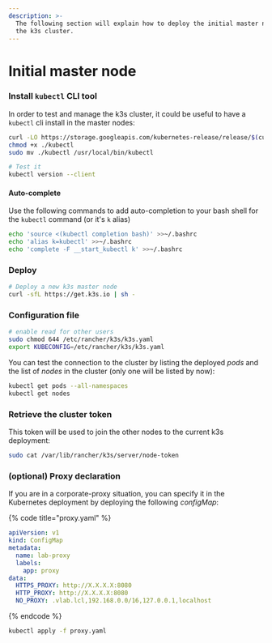 ```yaml
---
description: >-
  The following section will explain how to deploy the initial master node of
  the k3s cluster.
---
```


# Initial master node

### Install `kubectl` CLI tool

In order to test and manage the k3s cluster, it could be useful to have a `kubectl` cli install in the master nodes:

```bash
curl -LO https://storage.googleapis.com/kubernetes-release/release/$(curl -s https://storage.googleapis.com/kubernetes-release/release/stable.txt)/bin/linux/amd64/kubectl
chmod +x ./kubectl
sudo mv ./kubectl /usr/local/bin/kubectl

# Test it
kubectl version --client
```

#### Auto-complete

Use the following commands to add auto-completion to your bash shell for the `kubectl` command \(or it's `k` alias\)

```bash
echo 'source <(kubectl completion bash)' >>~/.bashrc
echo 'alias k=kubectl' >>~/.bashrc
echo 'complete -F __start_kubectl k' >>~/.bashrc
```

### Deploy

```bash
# Deploy a new k3s master node
curl -sfL https://get.k3s.io | sh -
```

### Configuration file

```bash
# enable read for other users
sudo chmod 644 /etc/rancher/k3s/k3s.yaml
export KUBECONFIG=/etc/rancher/k3s/k3s.yaml
```

You can test the connection to the cluster by listing the deployed _pods_ and the list of _nodes_ in the cluster \(only one will be listed by now\):

```bash
kubectl get pods --all-namespaces
kubectl get nodes
```

### Retrieve the cluster token

This token will be used to join the other nodes to the current k3s deployment:

```bash
sudo cat /var/lib/rancher/k3s/server/node-token
```

### \(optional\) Proxy declaration

If you are in a corporate-proxy situation, you can specify it in the Kubernetes deployment by deploying the following _configMap_:

{% code title="proxy.yaml" %}
```yaml
apiVersion: v1
kind: ConfigMap
metadata:
  name: lab-proxy
  labels:
    app: proxy
data:
  HTTPS_PROXY: http://X.X.X.X:8080
  HTTP_PROXY: http://X.X.X.X:8080
  NO_PROXY: .vlab.lcl,192.168.0.0/16,127.0.0.1,localhost
```
{% endcode %}

```bash
kubectl apply -f proxy.yaml
```

